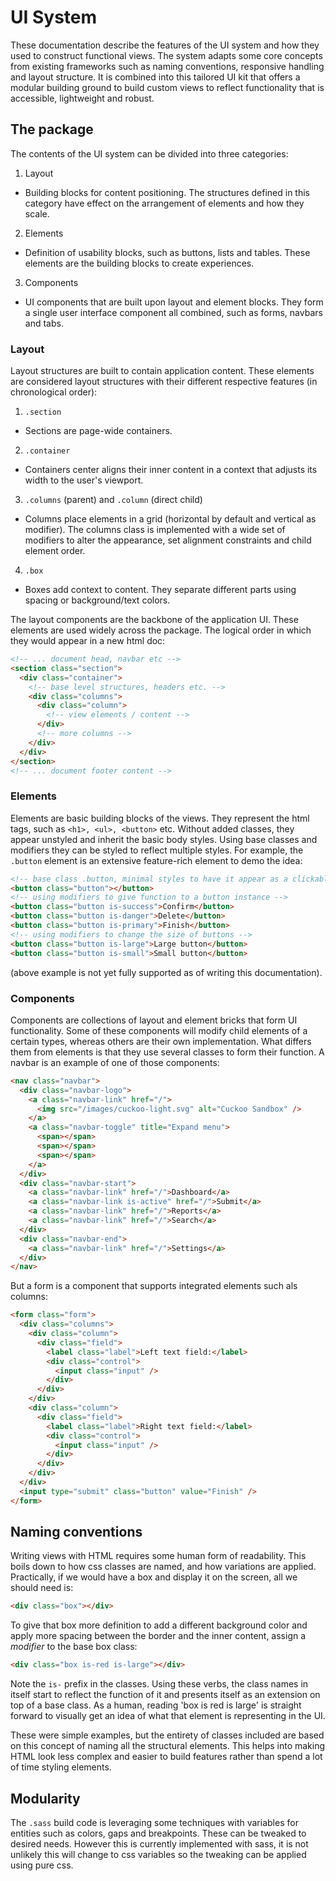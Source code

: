 # UI System
These documentation describe the features of the UI system and how they used to construct functional views. The system adapts some core concepts from existing frameworks such as naming conventions, responsive handling and layout structure. It is combined into this tailored UI kit that offers a modular building ground to build custom views to reflect functionality that is accessible, lightweight and robust.

## The package
The contents of the UI system can be divided into three categories:

1. Layout
  - Building blocks for content positioning. The structures defined in this category have effect on the arrangement of elements and how they scale.
2. Elements
  - Definition of usability blocks, such as buttons, lists and tables. These elements are the building blocks to create experiences.
3. Components
  - UI components that are built upon layout and element blocks. They form a single user interface component all combined, such as forms, navbars and tabs.

### Layout
Layout structures are built to contain application content. These elements are considered layout structures with their different respective features (in chronological order):

1. `.section`
  - Sections are page-wide containers.
2. `.container`
  - Containers center aligns their inner content in a context that adjusts its width to the user's viewport.
3. `.columns` (parent) and `.column` (direct child)
  - Columns place elements in a grid (horizontal by default and vertical as modifier). The columns class is implemented with a wide set of modifiers to alter the appearance, set alignment constraints and child element order.
4. `.box`
  - Boxes add context to content. They separate different parts using spacing or background/text colors.

The layout components are the backbone of the application UI. These elements are used widely across the package. The logical order in which they would appear in a new html doc:

```html
<!-- ... document head, navbar etc -->
<section class="section">
  <div class="container">
    <!-- base level structures, headers etc. -->
    <div class="columns">
      <div class="column">
        <!-- view elements / content -->
      </div>
      <!-- more columns -->
    </div>
  </div>
</section>
<!-- ... document footer content -->
```

### Elements
Elements are basic building blocks of the views. They represent the html tags, such as `<h1>, <ul>, <button>` etc. Without added classes, they appear unstyled and inherit the basic body styles. Using base classes and modifiers they can be styled to reflect multiple styles. For example, the `.button` element is an extensive feature-rich element to demo the idea:

```html
<!-- base class .button, minimal styles to have it appear as a clickable element -->
<button class="button"></button>
<!-- using modifiers to give function to a button instance -->
<button class="button is-success">Confirm</button>
<button class="button is-danger">Delete</button>
<button class="button is-primary">Finish</button>
<!-- using modifiers to change the size of buttons -->
<button class="button is-large">Large button</button>
<button class="button is-small">Small button</button>
```

(above example is not yet fully supported as of writing this documentation).

### Components
Components are collections of layout and element bricks that form UI functionality. Some of these components will modify child elements of a certain types, whereas others are their own implementation. What differs them from elements is that they use several classes to form their function. A navbar is an example of one of those components:

```html
<nav class="navbar">
  <div class="navbar-logo">
    <a class="navbar-link" href="/">
      <img src="/images/cuckoo-light.svg" alt="Cuckoo Sandbox" />
    </a>
    <a class="navbar-toggle" title="Expand menu">
      <span></span>
      <span></span>
      <span></span>
    </a>
  </div>
  <div class="navbar-start">
    <a class="navbar-link" href="/">Dashboard</a>
    <a class="navbar-link is-active" href="/">Submit</a>
    <a class="navbar-link" href="/">Reports</a>
    <a class="navbar-link" href="/">Search</a>
  </div>
  <div class="navbar-end">
    <a class="navbar-link" href="/">Settings</a>
  </div>
</nav>
```

But a form is a component that supports integrated elements such als columns:

```html
<form class="form">
  <div class="columns">
    <div class="column">
      <div class="field">
        <label class="label">Left text field:</label>
        <div class="control">
          <input class="input" />
        </div>
      </div>
    </div>
    <div class="column">
      <div class="field">
        <label class="label">Right text field:</label>
        <div class="control">
          <input class="input" />
        </div>
      </div>
    </div>
  </div>
  <input type="submit" class="button" value="Finish" />
</form>
```

## Naming conventions
Writing views with HTML requires some human form of readability. This boils down to how css classes are named, and how variations are applied. Practically, if we would have a box and display it on the screen, all we should need is:

```html
<div class="box"></div>
```

To give that box more definition to add a different background color and apply more spacing between the border and the inner content, assign a _modifier_ to the base box class:

```html
<div class="box is-red is-large"></div>
```

Note the `is-` prefix in the classes. Using these verbs, the class names in itself start to reflect the function of it and presents itself as an extension on top of a base class. As a human, reading 'box is red is large' is straight forward to visually get an idea of what that element is representing in the UI.

These were simple examples, but the entirety of classes included are based on this concept of naming all the structural elements. This helps into making HTML look less complex and easier to build features rather than spend a lot of time styling elements.

## Modularity
The `.sass` build code is leveraging some techniques with variables for entities such as colors, gaps and breakpoints. These can be tweaked to desired needs. However this is currently implemented with sass, it is not unlikely this will change to css variables so the tweaking can be applied using pure css.
